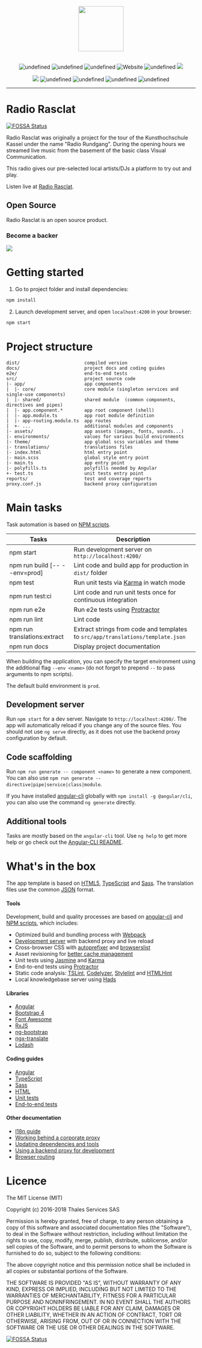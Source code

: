 <div align="center"><img src="https://assets.dmnktoe.de/radio-rasclat/logo.png" width="120"></div>
<br>

<p align="center"><img alt="undefined" src="https://img.shields.io/github/issues-pr/dmnktoe/radio-rasclat-web?style=flat"/> <img alt="undefined" src="https://img.shields.io/github/issues-raw/dmnktoe/radio-rasclat-web.svg?style=flat"> <img alt="undefined" src="https://img.shields.io/github/issues-closed-raw/dmnktoe/radio-rasclat-web.svg?style=flat"> <img alt="Website" src="https://img.shields.io/website/https/radio-rasclat.com.svg"> <img alt="undefined" src="https://img.shields.io/uptimerobot/ratio/m783021589-5ec7e860f3ccd05fabd26fd1.svg?label=api-uptime&style=flat"> <img src="https://opencollective.com/radio-rasclat/tiers/backer/badge.svg?label=backer&color=brightgreen" /></p>

<p align="center"><img src="https://api.travis-ci.org/dmnktoe/radio-rasclat-web.svg?branch=master"> <img alt="undefined" src="https://img.shields.io/github/languages/top/dmnktoe/radio-rasclat-web.svg?style=flat"> <img alt="undefined" src="https://img.shields.io/github/languages/code-size/dmnktoe/radio-rasclat-web.svg?style=flat"> <img alt="undefined" src="https://img.shields.io/github/package-json/v/dmnktoe/radio-rasclat-web.svg?style=flat"> <img alt="undefined" src="https://img.shields.io/github/release/dmnktoe/radio-rasclat-web.svg?style=flat"></p>

<hr>

# Radio Rasclat

[![FOSSA Status](https://app.fossa.io/api/projects/git%2Bgithub.com%2Fdmnktoe%2Fradio-rasclat-web.svg?type=shield)](https://app.fossa.io/projects/git%2Bgithub.com%2Fdmnktoe%2Fradio-rasclat-web?ref=badge_shield)

Radio Rasclat was originally a project for the tour of the Kunsthochschule Kassel under the name "Radio Rundgang". During the opening hours we streamed live music from the basement of the basic class Visual Communication.

This radio gives our pre-selected local artists/DJs a platform to try out and play.

Listen live at [Radio Rasclat](https://radio-rasclat.com/).

## Open Source

Radio Rasclat is an open source product.

### Become a backer

<a href="https://opencollective.com/radio-rasclat#support" target="_blank">
  <img type="image/svg+xml" src="https://opencollective.com/radio-rasclat/tiers/donator.svg?avatarHeight=36&width=600">
</a>

# Getting started

1. Go to project folder and install dependencies:

```bash
npm install
```

2. Launch development server, and open `localhost:4200` in your browser:

```bash
npm start
```

# Project structure

```
dist/                        compiled version
docs/                        project docs and coding guides
e2e/                         end-to-end tests
src/                         project source code
|- app/                      app components
|  |- core/                  core module (singleton services and single-use components)
|  |- shared/                shared module  (common components, directives and pipes)
|  |- app.component.*        app root component (shell)
|  |- app.module.ts          app root module definition
|  |- app-routing.module.ts  app routes
|  +- ...                    additional modules and components
|- assets/                   app assets (images, fonts, sounds...)
|- environments/             values for various build environments
|- theme/                    app global scss variables and theme
|- translations/             translations files
|- index.html                html entry point
|- main.scss                 global style entry point
|- main.ts                   app entry point
|- polyfills.ts              polyfills needed by Angular
+- test.ts                   unit tests entry point
reports/                     test and coverage reports
proxy.conf.js                backend proxy configuration
```

# Main tasks

Task automation is based on [NPM scripts](https://docs.npmjs.com/misc/scripts).

| Tasks                         | Description                                                                     |
| ----------------------------- | ------------------------------------------------------------------------------- |
| npm start                     | Run development server on `http://localhost:4200/`                              |
| npm run build [-- --env=prod] | Lint code and build app for production in `dist/` folder                        |
| npm test                      | Run unit tests via [Karma](https://karma-runner.github.io) in watch mode        |
| npm run test:ci               | Lint code and run unit tests once for continuous integration                    |
| npm run e2e                   | Run e2e tests using [Protractor](http://www.protractortest.org)                 |
| npm run lint                  | Lint code                                                                       |
| npm run translations:extract  | Extract strings from code and templates to `src/app/translations/template.json` |
| npm run docs                  | Display project documentation                                                   |

When building the application, you can specify the target environment using the additional flag `--env <name>` (do not
forget to prepend `--` to pass arguments to npm scripts).

The default build environment is `prod`.

## Development server

Run `npm start` for a dev server. Navigate to `http://localhost:4200/`. The app will automatically reload if you change
any of the source files.
You should not use `ng serve` directly, as it does not use the backend proxy configuration by default.

## Code scaffolding

Run `npm run generate -- component <name>` to generate a new component. You can also use
`npm run generate -- directive|pipe|service|class|module`.

If you have installed [angular-cli](https://github.com/angular/angular-cli) globally with `npm install -g @angular/cli`,
you can also use the command `ng generate` directly.

## Additional tools

Tasks are mostly based on the `angular-cli` tool. Use `ng help` to get more help or go check out the
[Angular-CLI README](https://github.com/angular/angular-cli).

# What's in the box

The app template is based on [HTML5](http://whatwg.org/html), [TypeScript](http://www.typescriptlang.org) and
[Sass](http://sass-lang.com). The translation files use the common [JSON](http://www.json.org) format.

#### Tools

Development, build and quality processes are based on [angular-cli](https://github.com/angular/angular-cli) and
[NPM scripts](https://docs.npmjs.com/misc/scripts), which includes:

- Optimized build and bundling process with [Webpack](https://webpack.github.io)
- [Development server](https://webpack.github.io/docs/webpack-dev-server.html) with backend proxy and live reload
- Cross-browser CSS with [autoprefixer](https://github.com/postcss/autoprefixer) and
  [browserslist](https://github.com/ai/browserslist)
- Asset revisioning for [better cache management](https://webpack.github.io/docs/long-term-caching.html)
- Unit tests using [Jasmine](http://jasmine.github.io) and [Karma](https://karma-runner.github.io)
- End-to-end tests using [Protractor](https://github.com/angular/protractor)
- Static code analysis: [TSLint](https://github.com/palantir/tslint), [Codelyzer](https://github.com/mgechev/codelyzer),
  [Stylelint](http://stylelint.io) and [HTMLHint](http://htmlhint.com/)
- Local knowledgebase server using [Hads](https://github.com/sinedied/hads)

#### Libraries

- [Angular](https://angular.io)
- [Bootstrap 4](https://getbootstrap.com)
- [Font Awesome](http://fontawesome.io)
- [RxJS](http://reactivex.io/rxjs)
- [ng-bootstrap](https://ng-bootstrap.github.io)
- [ngx-translate](https://github.com/ngx-translate/core)
- [Lodash](https://lodash.com)

#### Coding guides

- [Angular](docs/coding-guides/angular.md)
- [TypeScript](docs/coding-guides/typescript.md)
- [Sass](docs/coding-guides/sass.md)
- [HTML](docs/coding-guides/html.md)
- [Unit tests](docs/coding-guides/unit-tests.md)
- [End-to-end tests](docs/coding-guides/e2e-tests.md)

#### Other documentation

- [I18n guide](docs/i18n.md)
- [Working behind a corporate proxy](docs/corporate-proxy.md)
- [Updating dependencies and tools](docs/updating.md)
- [Using a backend proxy for development](docs/backend-proxy.md)
- [Browser routing](docs/routing.md)

# Licence

The MIT License (MIT)

Copyright (c) 2016-2018 Thales Services SAS

Permission is hereby granted, free of charge, to any person obtaining a copy
of this software and associated documentation files (the "Software"), to deal
in the Software without restriction, including without limitation the rights
to use, copy, modify, merge, publish, distribute, sublicense, and/or sell
copies of the Software, and to permit persons to whom the Software is
furnished to do so, subject to the following conditions:

The above copyright notice and this permission notice shall be included in all
copies or substantial portions of the Software.

THE SOFTWARE IS PROVIDED "AS IS", WITHOUT WARRANTY OF ANY KIND, EXPRESS OR
IMPLIED, INCLUDING BUT NOT LIMITED TO THE WARRANTIES OF MERCHANTABILITY,
FITNESS FOR A PARTICULAR PURPOSE AND NONINFRINGEMENT. IN NO EVENT SHALL THE
AUTHORS OR COPYRIGHT HOLDERS BE LIABLE FOR ANY CLAIM, DAMAGES OR OTHER
LIABILITY, WHETHER IN AN ACTION OF CONTRACT, TORT OR OTHERWISE, ARISING FROM,
OUT OF OR IN CONNECTION WITH THE SOFTWARE OR THE USE OR OTHER DEALINGS IN THE
SOFTWARE.

[![FOSSA Status](https://app.fossa.io/api/projects/git%2Bgithub.com%2Fdmnktoe%2Fradio-rasclat-web.svg?type=large)](https://app.fossa.io/projects/git%2Bgithub.com%2Fdmnktoe%2Fradio-rasclat-web?ref=badge_large)
